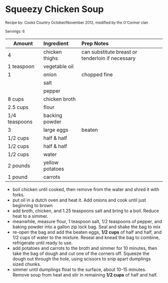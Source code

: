 # Squeezy Chicken Soup

<small>Recipe by: Cooks Country October/November 2012, modified by the O'Connor clan</small>

<small>Servings: 6</small>

| Amount        | Ingredient      | Prep Notes                                       |
| ------------- | :-------------- | :----------------------------------------------- |
| 4             | chicken thighs  | can substitute breast or tenderloin if necessary |
| 1 teaspoon    | vegetable oil   |                                                  |
| 1             | onion           | chopped fine                                     |
|               | salt            |                                                  |
|               | pepper          |                                                  |
| 8 cups        | chicken broth   |                                                  |
| 2.5 cups      | flour           |                                                  |
| 1/4 teaspoons | backing powder  |                                                  |
| 3             | large eggs      | beaten                                           |
| 1/2 cups      | half & half     |                                                  |
| 1/2 cups      | half & half     |                                                  |
| 1/2 cups      | water           |                                                  |
| 2 pounds      | yellow potatoes |                                                  |
| 1 pound       | carrots         |                                                  |

- boil chicken until cooked, then remove from the water and shred it with forks.
- put oil in a dutch oven and heat it. Add onions and cook until just beginning to brown
- add broth, chicken, and 1.25 teaspoons salt and bring to a boil. Reduce heat to a simmer.
- meanwhile, measure flour, 1 teaspoon salt, 1/2 teaspoons of pepper, and baking powder into a gallon zip lock bag. Seal and shake the bag to mix
- re-open the bag and add the beaten eggs, **1/2 cups** of half and half, and 1/2 cups of water to the mixture. Reseal and knead the bag to combine, refrigerate until ready to use.
- add potatoes and carrots to the broth and simmer for 10 minutes, then take the bag of dough and cut one of the corners off. Squeeze the dough out through the hole, using scissors to snip apart dumplings sized chunks.
- simmer until dumplings float to the surface, about 10-15 minutes. Remove soup from heat and stir in remaining **1/2 cups** of half and half.
